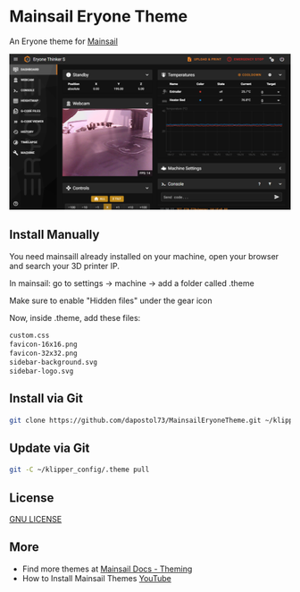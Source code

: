 # Mainsail Eryone Theme
An Eryone theme for [Mainsail](https://docs.mainsail.xyz/)

![Screenshot](screenshot.png)

## Install Manually
You need mainsaill already installed on your machine, open your browser and search your 3D printer IP.

In mainsail: go to settings -> machine -> add a folder called .theme

Make sure to enable "Hidden files" under the gear icon 

Now, inside .theme, add these files:
```
custom.css
favicon-16x16.png
favicon-32x32.png
sidebar-background.svg
sidebar-logo.svg
```
## Install via Git
```bash
git clone https://github.com/dapostol73/MainsailEryoneTheme.git ~/klipper_config/.theme
```
## Update via Git
```bash
git -C ~/klipper_config/.theme pull
```

## License
[GNU LICENSE](./LICENSE)

## More
* Find more themes at [Mainsail Docs - Theming](https://docs.mainsail.xyz/theming)
* How to Install Mainsail Themes [YouTube](https://youtu.be/kbSfLQtl4tA) 